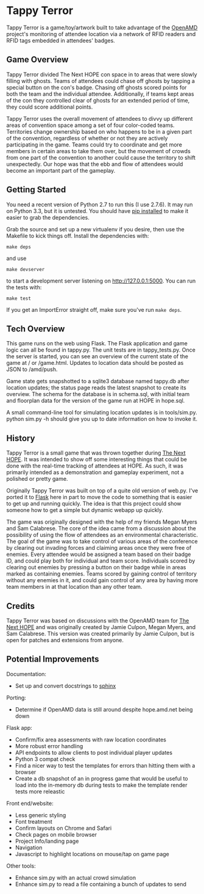 Tappy Terror
============

Tappy Terror is a game/toy/artwork built to take advantage of the [OpenAMD](http://www.openamd.org/) project's monitoring of attendee location via a network of RFID readers and RFID tags embedded in attendees' badges.

Game Overview
-------------

Tappy Terror divided The Next HOPE con space in to areas that were slowly filling with ghosts. Teams of attendees could chase off ghosts by tapping a special button on the con's badge. Chasing off ghosts scored points for both the team and the individual attendee. Additionally, if teams kept areas of the con they controlled clear of ghosts for an extended period of time, they could score additional points.

Tappy Terror uses the overall movement of attendees to divvy up different areas of convention space among a set of four color-coded teams. Territories change ownership based on who happens to be in a given part of the convention, regardless of whether or not they are actively participating in the game. Teams could try to coordinate and get more members in certain areas to take them over, but the movement of crowds from one part of the convention to another could cause the territory to shift unexpectedly. Our hope was that the ebb and flow of attendees would become an important part of the gameplay.

Getting Started
---------------

You need a recent version of Python 2.7 to run this (I use 2.7.6). It may run on Python 3.3, but it is untested. You should have [pip installed](http://www.pip-installer.org/en/latest/installing.html) to make it easier to grab the dependencies.

Grab the source and set up a new virtualenv if you desire, then use the Makefile to kick things off. Install the dependencies with:

```make deps```

and use

```make devserver```

to start a development server listening on http://127.0.0.1:5000. You can run the tests with:

```make test```

If you get an ImportError straight off, make sure you've run `make deps`.


Tech Overview
-------------

This game runs on the web using Flask. The Flask application and game logic can all be found in tappy.py. The unit tests are in tappy_tests.py. Once the server is started, you can see an overview of the current state of the game at / or /game.html. Updates to location data should be posted as JSON to /amd/push.

Game state gets snapshotted to a sqlite3 database named tappy.db after location updates; the status page reads the latest snapshot to create its overview. The schema for the database is in schema.sql, with initial team and floorplan data for the version of the game run at HOPE in hope.sql.

A small command-line tool for simulating location updates is in tools/sim.py.
python sim.py -h should give you up to date information on how to invoke it.

History
-------

Tappy Terror is a small game that was thrown together during [The Next HOPE](http://thenexthope.org). It was intended to show off some interesting things that could be done with the real-time tracking of attendees at HOPE. As such, it was primarily intended as a demonstration and gameplay experiment, not a polished or pretty game.

Originally Tappy Terror was built on top of a quite old version of web.py. I've ported it to [Flask](http://flask.pocoo.org/) here in part to move the code to something that is easier to get up and running quickly. The idea is that this project could show someone how to get a simple but dynamic webapp up quickly.

The game was originally designed with the help of my friends Megan Myers and Sam Calabrese. The core of the idea came from a discussion about the possibility of using the flow of attendees as an environmental characteristic. The goal of the game was to take control of various areas of the conference by clearing out invading forces and claiming areas once they were free of enemies. Every attendee would be assigned a team based on their badge ID, and could play both for individual and team score. Individuals scored by clearing out enemies by pressing a button on their badge while in areas marked as containing enemies. Teams scored by gaining control of territory without any enemies in it, and could gain control of any area by having more team members in at that location than any other team.

Credits
-------

Tappy Terror  was based on discussions with the OpenAMD team for [The Next HOPE](http://thenexthope.org) and was originally created by Jamie Culpon, Megan Myers, and Sam Calabrese. This version was created primarily by Jamie Culpon, but is open for patches and extensions from anyone.

Potential Improvements
----------------------

Documentation:
- Set up and convert docstrings to [sphinx](Sphinx)

Porting:
- Determine if OpenAMD data is still around despite hope.amd.net being down

Flask app:
- Confirm/fix area assessments with raw location coordinates
- More robust error handling
- API endpoints to allow clients to post individual player updates
- Python 3 compat check
- Find a nicer way to test the templates for errors than hitting them
  with a browser
- Create a db snapshot of an in progress game that would be useful to
  load into the in-memory db during tests to make the template render
  tests more releastic

Front end/website:
- Less generic styling
- Font treatment
- Confirm layouts on Chrome and Safari
- Check pages on mobile browser
- Project Info/landing page
- Navigation
- Javascript to highlight locations on mouse/tap on game page

Other tools:
- Enhance sim.py with an actual crowd simulation
- Enhance sim.py to read a file containing a bunch of updates to send
